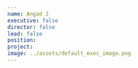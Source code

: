 ```yaml
---
name: Angad J
executive: false
director: false
lead: false
position:  
project:  
image: ../assets/default_exec_image.png
---
```

